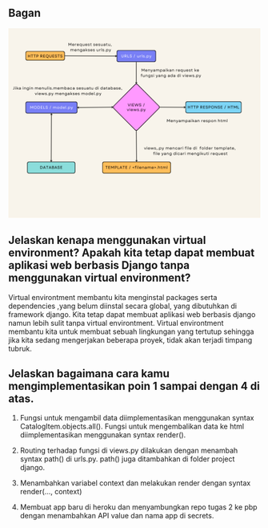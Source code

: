 ## Bagan
![alt text](./assets/bagantugas2.png "bagan")

## Jelaskan kenapa menggunakan virtual environment? Apakah kita tetap dapat membuat aplikasi web berbasis Django tanpa menggunakan virtual environment?
Virtual environtment membantu kita menginstal packages serta dependencies ,yang belum diinstal secara global, yang dibutuhkan di framework django. Kita tetap dapat membuat aplikasi web berbasis django namun lebih sulit tanpa virtual environtment. Virtual environtment membantu kita untuk membuat sebuah lingkungan yang tertutup sehingga jika kita sedang mengerjakan beberapa proyek, tidak akan terjadi timpang tubruk.

## Jelaskan bagaimana cara kamu mengimplementasikan poin 1 sampai dengan 4 di atas.
1. Fungsi untuk mengambil data diimplementasikan menggunakan syntax CatalogItem.objects.all(). Fungsi untuk mengembalikan data ke html diimplementasikan menggunakan syntax render().

2. Routing terhadap fungsi di views.py dilakukan dengan menambah syntax path() di urls.py. path() juga ditambahkan di folder project django.

3. Menambahkan variabel context dan melakukan render dengan syntax render(..., context)

4. Membuat app baru di heroku dan menyambungkan repo tugas 2 ke pbp dengan menambahkan API value dan nama app di secrets.